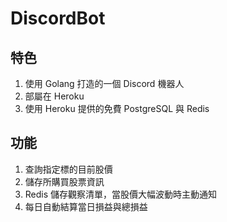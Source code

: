 # DiscordBot

## 特色
1. 使用 Golang 打造的一個 Discord 機器人
2. 部屬在 Heroku
3. 使用 Heroku 提供的免費 PostgreSQL 與 Redis

## 功能
1. 查詢指定標的目前股價
2. 儲存所購買股票資訊
3. Redis 儲存觀察清單，當股價大幅波動時主動通知
4. 每日自動結算當日損益與總損益
